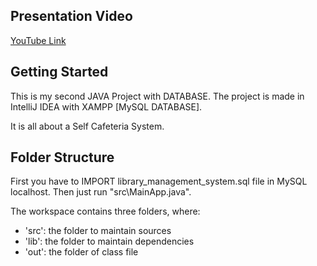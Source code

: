 ## Presentation Video
[YouTube Link](https://youtu.be/vlgz-bdtCpU)

## Getting Started
This is my second JAVA Project with DATABASE. The project is made in IntelliJ IDEA with XAMPP [MySQL DATABASE].

It is all about a Self Cafeteria System.

## Folder Structure
First you have to IMPORT library_management_system.sql file in MySQL localhost. Then just run "src\MainApp.java". 

The workspace contains three folders, where:

- 'src': the folder to maintain sources
- 'lib': the folder to maintain dependencies
- 'out': the folder of class file
